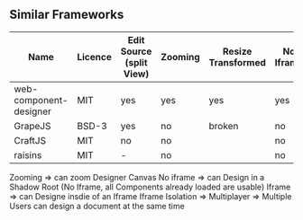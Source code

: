 ## Similar Frameworks

| Name                    | Licence  | Edit Source (split View) | Zooming | Resize Transformed | No Iframe | Iframe | Iframe isolation | Multiplayer | URL                                    |
|-------------------------|----------|--------------------------|---------|--------------------| ----------|--------|------------------|-------------|----------------------------------------|
| web-component-designer  | MIT      | yes                      | yes     | yes                | yes       | yes    | allow-same-origin| no          |                                        |
| GrapeJS                 | BSD-3    | yes                      | no      | broken             | no        | yes    | no               | no          | https://grapesjs.com/                  |
| CraftJS                 | MIT      | no                       | no      |                    | no        | yes    | no               | no          | https://craft.js.org/                  |
| raisins                 | MIT      | -                        | no      |                    | no        | yes    | yes              | no          | https://github.com/saasquatch/raisins  |


Zooming          => can zoom Designer Canvas
No iframe        => can Design in a Shadow Root (No Iframe, all Components already loaded are usable)
Iframe           => can Designe insdie of an Iframe
Iframe Isolation => 
Multiplayer      => Multiple Users can design a document at the same time